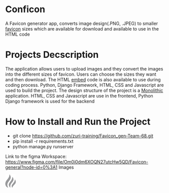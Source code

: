 
# Conficon
A Favicon generator app, converts image design(.PNG, .JPEG) to smaller [favicon](https://en.wikipedia.org/wiki/Favicon) sizes which are available for download and available to use in the HTML code

# Projects Decscription
The application allows users to upload images and they convert the images into the different sizes of favicon. Users can choose the sizes they want and then download. The HTML [embed](https://en.wikipedia.org/wiki/Embedded) code is also available to use during coding process.
Python, Django Framework, HTML, CSS and Javascript are used to build the project. The design structure of the project is a [Monolithic](https://en.wikipedia.org/wiki/Monolithic_application) application. HTML, CSS and Javascript are use in the frontend, Python Django framework is used for the backend

# How to Install and Run the Project
- git clone https://github.com/zuri-training/Favicon_gen-Team-68.git 
- pip install -r requirements.txt
- python manage.py runserver

Link to the figma Workspace:  https://www.figma.com/file/Om0i0dm6XOQN27utcHw5QD/Favicon-general?node-id=0%3A1
Images

![ico images](static/images/Vector1.png)


